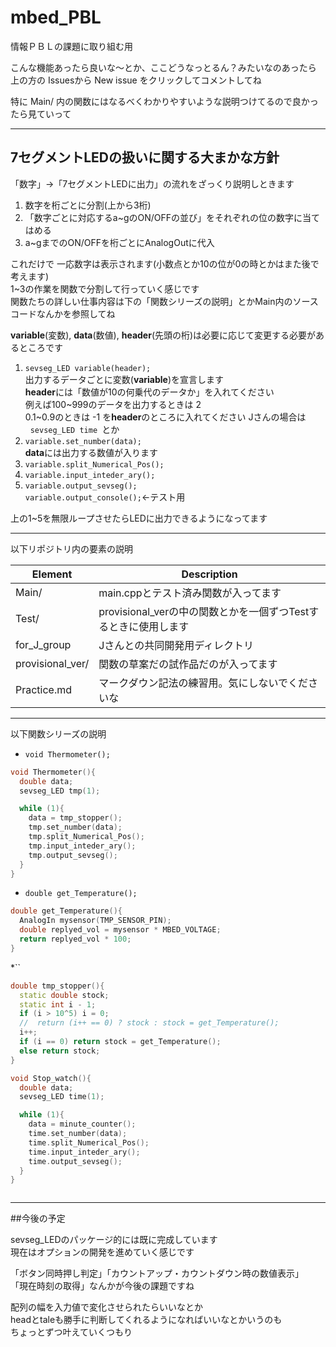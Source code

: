 # mbed_PBL

情報ＰＢＬの課題に取り組む用  

こんな機能あったら良いな〜とか、ここどうなっとるん？みたいなのあったら  
上の方の Issuesから New issue をクリックしてコメントしてね

特に Main/ 内の関数にはなるべくわかりやすいような説明つけてるので良かったら見ていって

***
## 7セグメントLEDの扱いに関する大まかな方針  

「数字」→「7セグメントLEDに出力」の流れをざっくり説明しときます  

1. 数字を桁ごとに分割(上から3桁)  
2. 「数字ごとに対応するa~gのON/OFFの並び」をそれぞれの位の数字に当てはめる  
3. a~gまでのON/OFFを桁ごとにAnalogOutに代入  

これだけで 一応数字は表示されます(小数点とか10の位が0の時とかはまた後で考えます)  
1~3の作業を関数で分割して行っていく感じです  
関数たちの詳しい仕事内容は下の「関数シリーズの説明」とかMain内のソースコードなんかを参照してね  

**variable**(変数), **data**(数値), **header**(先頭の桁)は必要に応じて変更する必要があるところです

1. `sevseg_LED variable(header);`  
   出力するデータごとに変数(**variable**)を宣言します  
   **header**には「数値が10の何乗代のデータか」を入れてください  
   例えば100~999のデータを出力するときは 2  
   0.1~0.9のときは -1 を**header**のところに入れてください 
   Jさんの場合は  
   `sevseg_LED time `とか  
2. `variable.set_number(data);`  
   **data**には出力する数値が入ります  
3. `variable.split_Numerical_Pos();`  
4. `variable.input_inteder_ary();`  
5. `variable.output_sevseg();`  
   `variable.output_console();`<-テスト用

上の1~5を無限ループさせたらLEDに出力できるようになってます

***
以下リポジトリ内の要素の説明  

Element | Description  
--- | ---  
Main/ | main.cppとテスト済み関数が入ってます  
Test/ | provisional_verの中の関数とかを一個ずつTestするときに使用します  
for_J_group | Jさんとの共同開発用ディレクトリ  
provisional_ver/ | 関数の草案だの試作品だのが入ってます  
Practice.md | マークダウン記法の練習用。気にしないでくださいな  

***
以下関数シリーズの説明  

* `void Thermometer();`

```C++
void Thermometer(){
  double data;
  sevseg_LED tmp(1);

  while (1){
    data = tmp_stopper();
    tmp.set_number(data);
    tmp.split_Numerical_Pos();
    tmp.input_inteder_ary();
    tmp.output_sevseg();
  }
}
```

* `double get_Temperature();`

```C++
double get_Temperature(){
  AnalogIn mysensor(TMP_SENSOR_PIN);
  double replyed_vol = mysensor * MBED_VOLTAGE;
  return replyed_vol * 100;
}
```
*``

```C++
double tmp_stopper(){
  static double stock;
  static int i - 1;
  if (i > 10^5) i = 0;
  //  return (i++ == 0) ? stock : stock = get_Temperature();
  i++;
  if (i == 0) return stock = get_Temperature();
  else return stock;
}
```
```C++
void Stop_watch(){
  double data;
  sevseg_LED time(1);

  while (1){
    data = minute_counter();
    time.set_number(data);
    time.split_Numerical_Pos();
    time.input_inteder_ary();
    time.output_sevseg();
  }
}
```
```C++

```

***
##今後の予定

sevseg_LEDのパッケージ的には既に完成しています  
現在はオプションの開発を進めていく感じです  

「ボタン同時押し判定」「カウントアップ・カウントダウン時の数値表示」  
「現在時刻の取得」なんかが今後の課題ですね  

配列の幅を入力値で変化させられたらいいなとか  
headとtaleも勝手に判断してくれるようになればいいなとかいうのも  
ちょっとずつ叶えていくつもり

